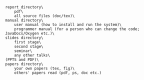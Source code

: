     report directory\
        pdf\
        all source files (doc/tex)\
    manual directory\
        user manual (how to install and run the system)\
        programmer manual (for a person who can change the code; JavaDocs/Oxygen etc.)\
    slides directory\
        first stage\
        second stage\
        seminar\
        any other talks\
    (PPTS and PDF)\
    papers directory\
        your own papers (tex, fig)\
        others' papers read (pdf, ps, doc etc.)
